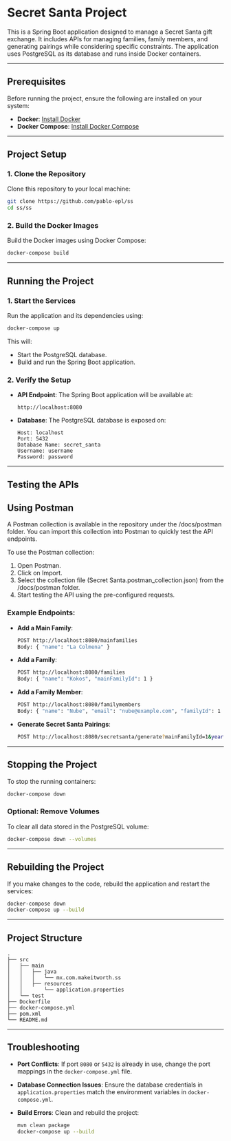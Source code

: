 # Secret Santa Project

This is a Spring Boot application designed to manage a Secret Santa gift exchange. It includes APIs for managing families, family members, 
and generating pairings while considering specific constraints. The application uses PostgreSQL as its database and runs inside Docker 
containers.

---

## **Prerequisites**

Before running the project, ensure the following are installed on your system:

- **Docker**: [Install Docker](https://docs.docker.com/get-docker/)
- **Docker Compose**: [Install Docker Compose](https://docs.docker.com/compose/install/)

---

## **Project Setup**

### **1. Clone the Repository**

Clone this repository to your local machine:
```bash
git clone https://github.com/pablo-epl/ss
cd ss/ss
```

### **2. Build the Docker Images**

Build the Docker images using Docker Compose:
```bash
docker-compose build
```

---

## **Running the Project**

### **1. Start the Services**

Run the application and its dependencies using:
```bash
docker-compose up
```

This will:
- Start the PostgreSQL database.
- Build and run the Spring Boot application.

### **2. Verify the Setup**

- **API Endpoint**: The Spring Boot application will be available at:
  ```
  http://localhost:8080
  ```

- **Database**: The PostgreSQL database is exposed on:
  ```
  Host: localhost
  Port: 5432
  Database Name: secret_santa
  Username: username
  Password: password
  ```

---

## **Testing the APIs**

## Using Postman

A Postman collection is available in the repository under the /docs/postman folder. You can import this collection into Postman to quickly test the API endpoints.

To use the Postman collection:

1. Open Postman.
2. Click on Import.
3. Select the collection file (Secret Santa.postman_collection.json) from the /docs/postman folder.
4. Start testing the API using the pre-configured requests.

### Example Endpoints:
- **Add a Main Family**:
  ```bash
  POST http://localhost:8080/mainfamilies
  Body: { "name": "La Colmena" }
  ```

- **Add a Family**:
  ```bash
  POST http://localhost:8080/families
  Body: { "name": "Kokos", "mainFamilyId": 1 }
  ```

- **Add a Family Member**:
  ```bash
  POST http://localhost:8080/familymembers
  Body: { "name": "Nube", "email": "nube@example.com", "familyId": 1 }
  ```

- **Generate Secret Santa Pairings**:
  ```bash
  POST http://localhost:8080/secretsanta/generate?mainFamilyId=1&year=2024
  ```

---

## **Stopping the Project**

To stop the running containers:
```bash
docker-compose down
```

### **Optional: Remove Volumes**
To clear all data stored in the PostgreSQL volume:
```bash
docker-compose down --volumes
```

---

## **Rebuilding the Project**

If you make changes to the code, rebuild the application and restart the services:
```bash
docker-compose down
docker-compose up --build
```

---

## **Project Structure**

```
.
├── src
│   ├── main
│   │   ├── java
│   │   │   └── mx.com.makeitworth.ss
│   │   ├── resources
│   │       └── application.properties
│   └── test
├── Dockerfile
├── docker-compose.yml
├── pom.xml
└── README.md
```

---

## **Troubleshooting**

- **Port Conflicts**:
  If port `8080` or `5432` is already in use, change the port mappings in the `docker-compose.yml` file.

- **Database Connection Issues**:
  Ensure the database credentials in `application.properties` match the environment variables in `docker-compose.yml`.

- **Build Errors**:
  Clean and rebuild the project:
  ```bash
  mvn clean package
  docker-compose up --build
  ```
